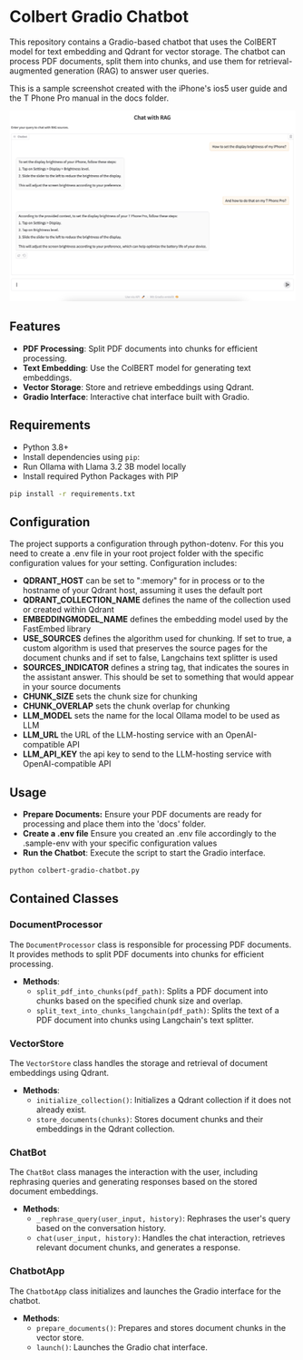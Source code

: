 # Colbert Gradio Chatbot

This repository contains a Gradio-based chatbot that uses the ColBERT model for text embedding and Qdrant for vector storage. The chatbot can process PDF documents, split them into chunks, and use them for retrieval-augmented generation (RAG) to answer user queries.

This is a sample screenshot created with the iPhone's ios5 user guide and the T Phone Pro manual in the docs folder.

![Sample Screenshot](images/sample.png)

## Features

- **PDF Processing**: Split PDF documents into chunks for efficient processing.
- **Text Embedding**: Use the ColBERT model for generating text embeddings.
- **Vector Storage**: Store and retrieve embeddings using Qdrant.
- **Gradio Interface**: Interactive chat interface built with Gradio.

## Requirements

- Python 3.8+
- Install dependencies using `pip`:
- Run Ollama with Llama 3.2 3B model locally
- Install required Python Packages with PIP

```sh
pip install -r requirements.txt
```

## Configuration
The project supports a configuration through python-dotenv.
For this you need to create a .env file in your root project folder with the specific configuration values for your setting.
Configuration includes:
- **QDRANT_HOST** can be set to ":memory" for in process or to the hostname of your Qdrant host, assuming it uses the default port
- **QDRANT_COLLECTION_NAME** defines the name of the collection used or created within Qdrant
- **EMBEDDINGMODEL_NAME** defines the embedding model used by the FastEmbed library
- **USE_SOURCES** defines the algorithm used for chunking. If set to true, a custom algorithm is used that preserves the source pages for the document chunks and if set to false, Langchains text splitter is used
- **SOURCES_INDICATOR** defines a string tag, that indicates the soures in the assistant answer. This should be set to something that would appear in your source documents
- **CHUNK_SIZE** sets the chunk size for chunking
- **CHUNK_OVERLAP** sets the chunk overlap for chunking
- **LLM_MODEL** sets the name for the local Ollama model to be used as LLM
- **LLM_URL** the URL of the LLM-hosting service with an OpenAI-compatible API
- **LLM_API_KEY** the api key to send to the LLM-hosting service with OpenAI-compatible API

## Usage
- **Prepare Documents:** Ensure your PDF documents are ready for processing and place them into the 'docs' folder.
- **Create a .env file** Ensure you created an .env file accordingly to the .sample-env with your specific configuration values
- **Run the Chatbot**: Execute the script to start the Gradio interface.

```sh
python colbert-gradio-chatbot.py
```

## Contained Classes

### DocumentProcessor
The `DocumentProcessor` class is responsible for processing PDF documents. It provides methods to split PDF documents into chunks for efficient processing.

- **Methods**:
  - `split_pdf_into_chunks(pdf_path)`: Splits a PDF document into chunks based on the specified chunk size and overlap.
  - `split_text_into_chunks_langchain(pdf_path)`: Splits the text of a PDF document into chunks using Langchain's text splitter.

### VectorStore
The `VectorStore` class handles the storage and retrieval of document embeddings using Qdrant.

- **Methods**:
  - `initialize_collection()`: Initializes a Qdrant collection if it does not already exist.
  - `store_documents(chunks)`: Stores document chunks and their embeddings in the Qdrant collection.

### ChatBot
The `ChatBot` class manages the interaction with the user, including rephrasing queries and generating responses based on the stored document embeddings.

- **Methods**:
  - `_rephrase_query(user_input, history)`: Rephrases the user's query based on the conversation history.
  - `chat(user_input, history)`: Handles the chat interaction, retrieves relevant document chunks, and generates a response.

### ChatbotApp
The `ChatbotApp` class initializes and launches the Gradio interface for the chatbot.

- **Methods**:
  - `prepare_documents()`: Prepares and stores document chunks in the vector store.
  - `launch()`: Launches the Gradio chat interface.